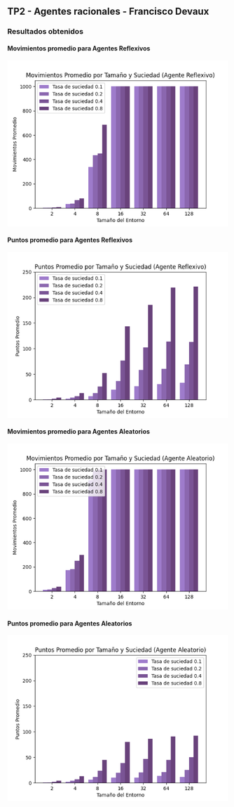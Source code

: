 ## TP2 - Agentes racionales - Francisco Devaux

### Resultados obtenidos

#### Movimientos promedio para Agentes Reflexivos

![resultados](results/moves_reflex.png)

#### Puntos promedio para Agentes Reflexivos

![resultados](results/points_reflex.png)

#### Movimientos promedio para Agentes Aleatorios

![resultados](results/moves_random.png)

#### Puntos promedio para Agentes Aleatorios

![resultados](results/points_random.png)
